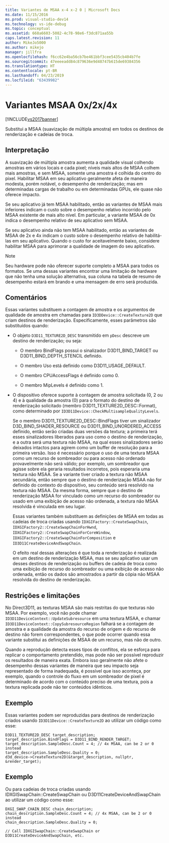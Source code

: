 ```yaml
---
title: Variantes de MSAA x-4 x-2 0 | Microsoft Docs
ms.date: 11/15/2016
ms.prod: visual-studio-dev14
ms.technology: vs-ide-debug
ms.topic: conceptual
ms.assetid: 668a6603-5082-4c78-98e6-f3dc871aa55b
caps.latest.revision: 11
author: MikeJo5000
ms.author: mikejo
manager: jillfra
ms.openlocfilehash: f6cc62e4ba56cb7be461bbf3cee5435cb404b7fe
ms.sourcegitcommit: 47eeeeadd84c879636e9d48747b615de69384356
ms.translationtype: HT
ms.contentlocale: pt-BR
ms.lasthandoff: 04/23/2019
ms.locfileid: "63439982"
---
```

# <a name="0x2x4x-msaa-variants"></a>Variantes MSAA 0x/2x/4x
[!INCLUDE[vs2017banner](../includes/vs2017banner.md)]

Substitui a MSAA (suavização de múltipla amostra) em todos os destinos de renderização e cadeias de troca.  
  
## <a name="interpretation"></a>Interpretação  
 A suavização de múltipla amostra aumenta a qualidade visual colhendo amostras em vários locais e cada pixel; níveis mais altos de MSAA colhem mais amostras, e sem MSAA, somente uma amostra é colhida do centro do pixel. Habilitar MSAA em seu aplicativo geralmente afeta de maneira modesta, porém notável, o desempenho de renderização; mas em determinadas cargas de trabalho ou em determinadas GPUs, ele quase não oferece impacto.  
  
 Se seu aplicativo já tem MSAA habilitado, então as variantes de MSAA mais inferiores indicam o custo sobre o desempenho relativo incorrido pelo MSAA existente de mais alto nível. Em particular, a variante MSAA de 0x indica o desempenho relativo de seu aplicativo sem MSAA.  
  
 Se seu aplicativo ainda não tem MSAA habilitado, então as variantes de MSAA de 2x e 4x indicam o custo sobre o desempenho relativo de habilitá-las em seu aplicativo. Quando o custo for aceitavelmente baixo, considere habilitar MSAA para aprimorar a qualidade de imagem do seu aplicativo.  
  
> [!NOTE]
> Seu hardware pode não oferecer suporte completo a MSAA para todos os formatos. Se uma dessas variantes encontrar uma limitação de hardware que não tenha uma solução alternativa, sua coluna na tabela de resumo de desempenho estará em brando e uma mensagem de erro será produzida.  
  
## <a name="remarks"></a>Comentários  
 Essas variantes substituem a contagem de amostra e os argumentos de qualidade de amostra em chamadas para `ID3DDevice::CreateTexture2D` que criam destinos de renderização. Especificamente, esses parâmetros são substituídos quando:  
  
- O objeto `D3D11_TEXTURE2D_DESC` transmitido em `pDesc` descreve um destino de renderização; ou seja:  
  
  - O membro BindFlags possui o sinalizador D3D11_BIND_TARGET ou D3D11_BIND_DEPTH_STENCIL definido.  
  
  - O membro Uso está definido como D3D11_USAGE_DEFAULT.  
  
  - O membro CPUAccessFlags é definido como 0.  
  
  - O membro MipLevels é definido como 1.  
  
- O dispositivo oferece suporte à contagem de amostra solicitada (0, 2 ou 4) e à qualidade da amostra (0) para o formato do destino de renderização solicitado (membro D3D11_TEXTURE2D_DESC::Format), como determinado por `ID3D11Device::CheckMultisampleQualityLevels`.  
  
  Se o membro D3D11_TEXTURE2D_DESC::BindFlags tiver um sinalizador D3D_BIND_SHADER_RESOURCE ou D3D11_BIND_UNORDERED_ACCESS definido, então serão criadas duas versões da textura; a primeira terá esses sinalizadores liberados para uso como o destino de renderização, e a outra será uma textura não MSAA, na qual esses sinalizadores serão deixados intactos para agirem como um buffer de resolução para a primeira versão. Isso é necessário porque o uso de uma textura MSAA como um recurso de sombreador ou para acesso não ordenado provavelmente não será válido; por exemplo, um sombreador que agisse sobre ela geraria resultados incorretos, pois esperaria uma textura não MSAA. Se a variante tiver criado a textura não MSAA secundária, então sempre que o destino de renderização MSAA não for definido do contexto do dispositivo, seu conteúdo será resolvido na textura não MSAA. Da mesma forma, sempre que o destino de renderização MSAA for vinculado como um recurso do sombreador ou usado em uma exibição de acesso não ordenada, a textura não MSAA resolvida é vinculada em seu lugar.  
  
  Essas variantes também substituem as definições de MSAA em todas as cadeias de troca criadas usando `IDXGIFactory::CreateSwapChain`, `IDXGIFactory2::CreateSwapChainForHwnd`, `IDXGIFactory2::CreateSwapChainForCoreWindow`, `IDXGIFactory2::CreateSwapChainForComposition` e `ID3D11CreateDeviceAndSwapChain`.  
  
  O efeito real dessas alterações é que toda a renderização é realizada em um destino de renderização MSAA, mas se seu aplicativo usar um desses destinos de renderização ou buffers de cadeia de troca como uma exibição de recurso do sombreador ou uma exibição de acesso não ordenada, então os dados são amostrados a partir da cópia não MSAA resolvida do destino de renderização.  
  
## <a name="restrictions-and-limitations"></a>Restrições e limitações  
 No Direct3D11, as texturas MSAA são mais restritas do que texturas não MSAA. Por exemplo, você não pode chamar `ID3D11DeviceContext::UpdateSubresource` em uma textura MSAA, e chamar `ID3D11DeviceContext::CopySubresourceRegion` falhará se a contagem de amostra e a qualidade da amostra do recurso de origem e do recurso de destino não forem correspondentes, o que pode ocorrer quando essa variante substitui as definições de MSAA de um recurso, mas não de outro.  
  
 Quando a reprodução detecta esses tipos de conflitos, ela se esforça para replicar o comportamento pretendido, mas pode não ser possível reproduzir os resultados de maneira exata. Embora isso geralmente não afete o desempenho dessas variantes de maneira que seu impacto seja representado de forma inadequada, é possível que isso aconteça, por exemplo, quando o controle do fluxo em um sombreador de pixel é determinado de acordo com o conteúdo preciso de uma textura, pois a textura replicada pode não ter conteúdos idênticos.  
  
## <a name="example"></a>Exemplo  
 Essas variantes podem ser reproduzidas para destinos de renderização criados usando `ID3D11Device::CreateTexture2D` ao utilizar um código como esse:  
  
```  
D3D11_TEXTURE2D_DESC target_description;  
target_description.BindFlags = D3D11_BIND_RENDER_TARGET;  
target_description.SampleDesc.Count = 4; // 4x MSAA, can be 2 or 0 instead  
target_description.SampleDesc.Quality = 0;  
d3d_device->CreateTexture2D(&target_description, nullptr, &render_target);  
```  
  
## <a name="example"></a>Exemplo  
 Ou para cadeias de troca criadas usando IDXGISwapChain::CreateSwapChain ou D3D11CreateDeviceAndSwapChain ao utilizar um código como esse:  
  
```  
DXGI_SWAP_CHAIN_DESC chain_description;  
chain_description.SampleDesc.Count = 4; // 4x MSAA, can be 2 or 0 instead  
chain_description.SampleDesc.Quality = 0;  
  
// Call IDXGISwapChain::CreateSwapChain or D3D11CreateDeviceAndSwapChain, etc.  
```
